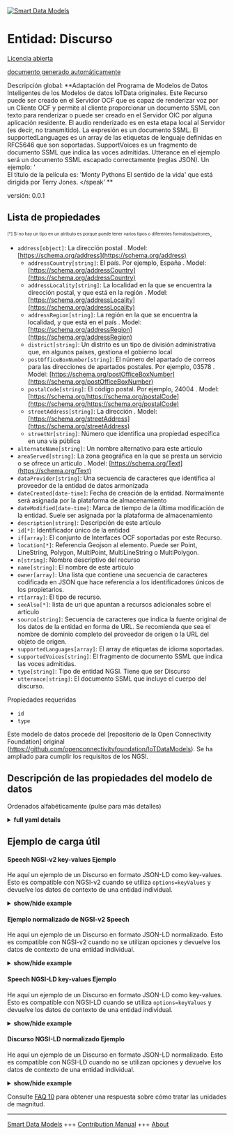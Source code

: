 <!-- 10-Header -->    
[![Smart Data Models](https://smartdatamodels.org/wp-content/uploads/2022/01/SmartDataModels_logo.png "Logo")](https://smartdatamodels.org)    
Entidad: Discurso    
=================<!-- /10-Header -->    
<!-- 15-License -->    
[Licencia abierta](https://github.com/smart-data-models//dataModel.OCF/blob/master/Speech/LICENSE.md)    
[documento generado automáticamente](https://docs.google.com/presentation/d/e/2PACX-1vTs-Ng5dIAwkg91oTTUdt8ua7woBXhPnwavZ0FxgR8BsAI_Ek3C5q97Nd94HS8KhP-r_quD4H0fgyt3/pub?start=false&loop=false&delayms=3000#slide=id.gb715ace035_0_60)    
<!-- /15-License -->    
<!-- 20-Description -->    
Descripción global: **Adaptación del Programa de Modelos de Datos Inteligentes de los Modelos de datos IoTData originales. Este Recurso puede ser creado en el Servidor OCF que es capaz de renderizar voz por un Cliente OCF y permite al cliente proporcionar un documento SSML con texto para renderizar o puede ser creado en el Servidor OIC por alguna aplicación residente. El audio renderizado es en esta etapa local al Servidor (es decir, no transmitido). La expresión es un documento SSML. El supportedLanguages es un array de las etiquetas de lenguaje definidas en RFC5646 que son soportadas. SupportVoices es un fragmento de documento SSML que indica las voces admitidas. Utterance en el ejemplo será un documento SSML escapado correctamente (reglas JSON). Un ejemplo: '<?xml version='1.0' encoding='ISO-8859-1'?> <speak version='1.1' xmlns='http://www.w3.org/2001/10/synthesis' xmlns:xsi='http://www.w3.org/2001/XMLSchema-instance' xsi:schemaLocation='http://www.w3.org/2001/10/synthesis http://www.w3.org/TR/speech-synthesis11/synthesis.xsd' xml:lang='en-US'>    
El título de la película es: 'Monty Pythons El sentido de la vida' que está dirigida por Terry Jones. </speak' **    
versión: 0.0.1    
<!-- /20-Description -->    
<!-- 30-PropertiesList -->    
## Lista de propiedades    
<sup><sub>[*] Si no hay un tipo en un atributo es porque puede tener varios tipos o diferentes formatos/patrones</sub></sup>.    
- `address[object]`: La dirección postal  . Model: [https://schema.org/address](https://schema.org/address)	- `addressCountry[string]`: El país. Por ejemplo, España  . Model: [https://schema.org/addressCountry](https://schema.org/addressCountry)    
	- `addressLocality[string]`: La localidad en la que se encuentra la dirección postal, y que está en la región  . Model: [https://schema.org/addressLocality](https://schema.org/addressLocality)    
	- `addressRegion[string]`: La región en la que se encuentra la localidad, y que está en el país  . Model: [https://schema.org/addressRegion](https://schema.org/addressRegion)    
	- `district[string]`: Un distrito es un tipo de división administrativa que, en algunos países, gestiona el gobierno local      
	- `postOfficeBoxNumber[string]`: El número del apartado de correos para las direcciones de apartados postales. Por ejemplo, 03578  . Model: [https://schema.org/postOfficeBoxNumber](https://schema.org/postOfficeBoxNumber)    
	- `postalCode[string]`: El código postal. Por ejemplo, 24004  . Model: [https://schema.org/https://schema.org/postalCode](https://schema.org/https://schema.org/postalCode)    
	- `streetAddress[string]`: La dirección  . Model: [https://schema.org/streetAddress](https://schema.org/streetAddress)    
	- `streetNr[string]`: Número que identifica una propiedad específica en una vía pública      
- `alternateName[string]`: Un nombre alternativo para este artículo  - `areaServed[string]`: La zona geográfica en la que se presta un servicio o se ofrece un artículo  . Model: [https://schema.org/Text](https://schema.org/Text)- `dataProvider[string]`: Una secuencia de caracteres que identifica al proveedor de la entidad de datos armonizada  - `dateCreated[date-time]`: Fecha de creación de la entidad. Normalmente será asignada por la plataforma de almacenamiento  - `dateModified[date-time]`: Marca de tiempo de la última modificación de la entidad. Suele ser asignada por la plataforma de almacenamiento  - `description[string]`: Descripción de este artículo  - `id[*]`: Identificador único de la entidad  - `if[array]`: El conjunto de Interfaces OCF soportadas por este Recurso.  - `location[*]`: Referencia Geojson al elemento. Puede ser Point, LineString, Polygon, MultiPoint, MultiLineString o MultiPolygon.  - `n[string]`: Nombre descriptivo del recurso  - `name[string]`: El nombre de este artículo  - `owner[array]`: Una lista que contiene una secuencia de caracteres codificada en JSON que hace referencia a los identificadores únicos de los propietarios.  - `rt[array]`: El tipo de recurso.  - `seeAlso[*]`: lista de uri que apuntan a recursos adicionales sobre el artículo  - `source[string]`: Secuencia de caracteres que indica la fuente original de los datos de la entidad en forma de URL. Se recomienda que sea el nombre de dominio completo del proveedor de origen o la URL del objeto de origen.  - `supportedLanguages[array]`: El array de etiquetas de idioma soportadas.  - `supportedVoices[string]`: El fragmento de documento SSML que indica las voces admitidas.  - `type[string]`: Tipo de entidad NGSI. Tiene que ser Discurso  - `utterance[string]`: El documento SSML que incluye el cuerpo del discurso.  <!-- /30-PropertiesList -->    
<!-- 35-RequiredProperties -->    
Propiedades requeridas    
- `id`  - `type`  <!-- /35-RequiredProperties -->    
<!-- 40-RequiredProperties -->    
Este modelo de datos procede del [repositorio de la Open Connectivity Foundation] original (https://github.com/openconnectivityfoundation/IoTDataModels). Se ha ampliado para cumplir los requisitos de los NGSI.    
<!-- /40-RequiredProperties -->    
<!-- 50-DataModelHeader -->    
## Descripción de las propiedades del modelo de datos    
Ordenados alfabéticamente (pulse para más detalles)    
<!-- /50-DataModelHeader -->    
<!-- 60-ModelYaml -->    
<details><summary><strong>full yaml details</strong></summary>      
```yaml    
Speech:      
  description: 'Smart Data Models Program adaptation of the original IoTData data Models. This Resource may be created on the OCF Server that is capable of rendering speech by an OCF Client and allows the client to provide an SSML document with text to render  or may be created on the OIC Server by some resident application. The audio rendered is at this stage local to the Server (i.e. not streamed). The utterance is an SSML document. The supportedLanguages is an array of the RFC5646 defined language tags that are supported. The supportedVoices is an SSML document fragment indicating the voices that are supported. Utterance in the example shall be a properly escaped (JSON rules) SSML document. An example:   ''<?xml version=''1.0'' encoding=''ISO-8859-1''?>    <speak version=''1.1'' xmlns=''http://www.w3.org/2001/10/synthesis''    	xmlns:xsi=''http://www.w3.org/2001/XMLSchema-instance''    	xsi:schemaLocation=''http://www.w3.org/2001/10/synthesis    	http://www.w3.org/TR/speech-synthesis11/synthesis.xsd''    	xml:lang=''en-US''>        	The title of the movie is:    	''Monty Pythons The Meaning of Life''    	which is directed by Terry Jones.    </speak'' '      
  properties:      
    address:      
      description: The mailing address      
      properties:      
        addressCountry:      
          description: 'The country. For example, Spain'      
          type: string      
          x-ngsi:      
            model: https://schema.org/addressCountry      
            type: Property      
        addressLocality:      
          description: 'The locality in which the street address is, and which is in the region'      
          type: string      
          x-ngsi:      
            model: https://schema.org/addressLocality      
            type: Property      
        addressRegion:      
          description: 'The region in which the locality is, and which is in the country'      
          type: string      
          x-ngsi:      
            model: https://schema.org/addressRegion      
            type: Property      
        district:      
          description: 'A district is a type of administrative division that, in some countries, is managed by the local government'      
          type: string      
          x-ngsi:      
            type: Property      
        postOfficeBoxNumber:      
          description: 'The post office box number for PO box addresses. For example, 03578'      
          type: string      
          x-ngsi:      
            model: https://schema.org/postOfficeBoxNumber      
            type: Property      
        postalCode:      
          description: 'The postal code. For example, 24004'      
          type: string      
          x-ngsi:      
            model: https://schema.org/https://schema.org/postalCode      
            type: Property      
        streetAddress:      
          description: The street address      
          type: string      
          x-ngsi:      
            model: https://schema.org/streetAddress      
            type: Property      
        streetNr:      
          description: Number identifying a specific property on a public street      
          type: string      
          x-ngsi:      
            type: Property      
      type: object      
      x-ngsi:      
        model: https://schema.org/address      
        type: Property      
    alternateName:      
      description: An alternative name for this item      
      type: string      
      x-ngsi:      
        type: Property      
    areaServed:      
      description: The geographic area where a service or offered item is provided      
      type: string      
      x-ngsi:      
        model: https://schema.org/Text      
        type: Property      
    dataProvider:      
      description: A sequence of characters identifying the provider of the harmonised data entity      
      type: string      
      x-ngsi:      
        type: Property      
    dateCreated:      
      description: Entity creation timestamp. This will usually be allocated by the storage platform      
      format: date-time      
      type: string      
      x-ngsi:      
        type: Property      
    dateModified:      
      description: Timestamp of the last modification of the entity. This will usually be allocated by the storage platform      
      format: date-time      
      type: string      
      x-ngsi:      
        type: Property      
    description:      
      description: A description of this item      
      type: string      
      x-ngsi:      
        type: Property      
    id:      
      anyOf:      
        - description: Identifier format of any NGSI entity      
          maxLength: 256      
          minLength: 1      
          pattern: ^[\w\-\.\{\}\$\+\*\[\]`|~^@!,:\\]+$      
          type: string      
          x-ngsi:      
            type: Property      
        - description: Identifier format of any NGSI entity      
          format: uri      
          type: string      
          x-ngsi:      
            type: Property      
      description: Unique identifier of the entity      
      x-ngsi:      
        type: Property      
    if:      
      description: The OCF Interface set supported by this Resource.      
      items:      
        enum:      
          - oic.if.a      
          - oic.if.baseline      
        type: string      
      minItems: 2      
      readOnly: true      
      type: array      
      uniqueItems: true      
      x-ngsi:      
        type: Property      
    location:      
      description: 'Geojson reference to the item. It can be Point, LineString, Polygon, MultiPoint, MultiLineString or MultiPolygon'      
      oneOf:      
        - description: Geojson reference to the item. Point      
          properties:      
            bbox:      
              items:      
                type: number      
              minItems: 4      
              type: array      
            coordinates:      
              items:      
                type: number      
              minItems: 2      
              type: array      
            type:      
              enum:      
                - Point      
              type: string      
          required:      
            - type      
            - coordinates      
          title: GeoJSON Point      
          type: object      
          x-ngsi:      
            type: GeoProperty      
        - description: Geojson reference to the item. LineString      
          properties:      
            bbox:      
              items:      
                type: number      
              minItems: 4      
              type: array      
            coordinates:      
              items:      
                items:      
                  type: number      
                minItems: 2      
                type: array      
              minItems: 2      
              type: array      
            type:      
              enum:      
                - LineString      
              type: string      
          required:      
            - type      
            - coordinates      
          title: GeoJSON LineString      
          type: object      
          x-ngsi:      
            type: GeoProperty      
        - description: Geojson reference to the item. Polygon      
          properties:      
            bbox:      
              items:      
                type: number      
              minItems: 4      
              type: array      
            coordinates:      
              items:      
                items:      
                  items:      
                    type: number      
                  minItems: 2      
                  type: array      
                minItems: 4      
                type: array      
              type: array      
            type:      
              enum:      
                - Polygon      
              type: string      
          required:      
            - type      
            - coordinates      
          title: GeoJSON Polygon      
          type: object      
          x-ngsi:      
            type: GeoProperty      
        - description: Geojson reference to the item. MultiPoint      
          properties:      
            bbox:      
              items:      
                type: number      
              minItems: 4      
              type: array      
            coordinates:      
              items:      
                items:      
                  type: number      
                minItems: 2      
                type: array      
              type: array      
            type:      
              enum:      
                - MultiPoint      
              type: string      
          required:      
            - type      
            - coordinates      
          title: GeoJSON MultiPoint      
          type: object      
          x-ngsi:      
            type: GeoProperty      
        - description: Geojson reference to the item. MultiLineString      
          properties:      
            bbox:      
              items:      
                type: number      
              minItems: 4      
              type: array      
            coordinates:      
              items:      
                items:      
                  items:      
                    type: number      
                  minItems: 2      
                  type: array      
                minItems: 2      
                type: array      
              type: array      
            type:      
              enum:      
                - MultiLineString      
              type: string      
          required:      
            - type      
            - coordinates      
          title: GeoJSON MultiLineString      
          type: object      
          x-ngsi:      
            type: GeoProperty      
        - description: Geojson reference to the item. MultiLineString      
          properties:      
            bbox:      
              items:      
                type: number      
              minItems: 4      
              type: array      
            coordinates:      
              items:      
                items:      
                  items:      
                    items:      
                      type: number      
                    minItems: 2      
                    type: array      
                  minItems: 4      
                  type: array      
                type: array      
              type: array      
            type:      
              enum:      
                - MultiPolygon      
              type: string      
          required:      
            - type      
            - coordinates      
          title: GeoJSON MultiPolygon      
          type: object      
          x-ngsi:      
            type: GeoProperty      
      x-ngsi:      
        type: GeoProperty      
    n:      
      description: Friendly name of the Resource      
      maxLength: 64      
      readOnly: true      
      type: string      
      x-ngsi:      
        type: Property      
    name:      
      description: The name of this item      
      type: string      
      x-ngsi:      
        type: Property      
    owner:      
      description: A List containing a JSON encoded sequence of characters referencing the unique Ids of the owner(s)      
      items:      
        anyOf:      
          - description: Identifier format of any NGSI entity      
            maxLength: 256      
            minLength: 1      
            pattern: ^[\w\-\.\{\}\$\+\*\[\]`|~^@!,:\\]+$      
            type: string      
            x-ngsi:      
              type: Property      
          - description: Identifier format of any NGSI entity      
            format: uri      
            type: string      
            x-ngsi:      
              type: Property      
        description: Unique identifier of the entity      
        x-ngsi:      
          type: Property      
      type: array      
      x-ngsi:      
        type: Property      
    rt:      
      description: The Resource Type.      
      items:      
        enum:      
          - oic.r.speech.tts      
        maxLength: 64      
        type: string      
      minItems: 1      
      readOnly: true      
      type: array      
      uniqueItems: true      
      x-ngsi:      
        type: Property      
    seeAlso:      
      description: list of uri pointing to additional resources about the item      
      oneOf:      
        - items:      
            format: uri      
            type: string      
          minItems: 1      
          type: array      
        - format: uri      
          type: string      
      x-ngsi:      
        type: Property      
    source:      
      description: 'A sequence of characters giving the original source of the entity data as a URL. Recommended to be the fully qualified domain name of the source provider, or the URL to the source object'      
      type: string      
      x-ngsi:      
        type: Property      
    supportedLanguages:      
      description: The array of supported language tags.      
      items:      
        type: string      
      readOnly: true      
      type: array      
      x-ngsi:      
        type: Property      
    supportedVoices:      
      description: The SSML document fragment indicating supported voices.      
      maxLength: 1024      
      readOnly: true      
      type: string      
      x-ngsi:      
        type: Property      
    type:      
      description: NGSI entity type. It has to be Speech      
      enum:      
        - Speech      
      type: string      
      x-ngsi:      
        type: Property      
    utterance:      
      description: The SSML document including the speech body.      
      maxLength: 1024      
      type: string      
      x-ngsi:      
        type: Property      
  required:      
    - id      
    - type      
  type: object      
  x-derived-from: https://github.com/OpenInterConnect/IoTDataModels/blob/master/SpeechResURI.swagger.json      
  x-disclaimer: 'Redistribution and use in source and binary forms, with or without modification, are permitted  provided that the license conditions are met. Copyleft (c) 2022 Contributors to Smart Data Models Program'      
  x-license-url: https://github.com/smart-data-models/dataModel.OCF/blob/master/Speech/LICENSE.md      
  x-model-schema: https://smart-data-models.github.io/dataModel.IoTDataModels/Speech/schema.json      
  x-model-tags: OCF      
  x-version: 0.0.1      
```    
</details>      
<!-- /60-ModelYaml -->    
<!-- 70-MiddleNotes -->    
<!-- /70-MiddleNotes -->    
<!-- 80-Examples -->    
## Ejemplo de carga útil    
#### Speech NGSI-v2 key-values Ejemplo    
He aquí un ejemplo de un Discurso en formato JSON-LD como key-values. Esto es compatible con NGSI-v2 cuando se utiliza `options=keyValues` y devuelve los datos de contexto de una entidad individual.    
<details><summary><strong>show/hide example</strong></summary>      
```json  
{  
  "id": "urn:ngsi-ld:Speech:id:MTAH:54624975",  
  "dateCreated": "1977-09-18T08:24:30Z",  
  "dateModified": "2017-07-02T18:10:10Z",  
  "source": "Chance week down around nice ",  
  "name": "By doctor phone win each life candidate. Discuss voice computer method instead force million. Everything new relate little door me.",  
  "alternateName": "Measure behavior executive result sense pass study responsibility. Man different everything PM you hundred area.",  
  "description": "Success civil continue poor today thousand worker. Future upon art of power.",  
  "dataProvider": "Quite glass purpose pay.",  
  "owner": [  
    "urn:ngsi-ld:Speech:items:SWGQ:98874752",  
    "urn:ngsi-ld:Speech:items:YHXD:38446135"  
  ],  
  "seeAlso": [  
    "urn:ngsi-ld:Speech:items:MODH:42245430"  
  ],  
  "location": {  
    "type": "Point",  
    "coordinates": [  
      72.636308,  
      21.53756  
    ]  
  },  
  "address": {  
    "streetAddress": "Expect bag short learn. Past",  
    "addressLocality": "Others whole guy you for. Cut ask sit soon.",  
    "addressRegion": "Amount organization hope forget management may material. Pull spring difference dog.",  
    "addressCountry": "M",  
    "postalCode": "Design south liste",  
    "postOfficeBoxNumber": "Floor do course maybe camera. International agree itself we",  
    "streetNr": "Window name especially. South hope go.",  
    "district": "Impact p"  
  },  
  "areaServed": "Health final politics down operation specific speak. Ready may amount likely. Everyone and never job year white. Cover evening t",  
  "rt": [  
    "oic.r.speech.tts"  
  ],  
  "supportedLanguages": [  
    "Employee blood hospital my impact. Small suggest now lawyer.",  
    "Side teach quit"  
  ],  
  "supportedVoices": "Development less court else dark know. Couple less none ago order certainly film. House help hospital east.",  
  "utterance": "Style themselves keep follow exist. Voice produce candidate thought total.",  
  "n": "Century enter difference every consumer whate",  
  "if": [  
    "oic.if.baseline",  
    "oic.if.a"  
  ],  
  "type": "Speech"  
}  
```  
</details>    
#### Ejemplo normalizado de NGSI-v2 Speech    
He aquí un ejemplo de un Discurso en formato JSON-LD normalizado. Esto es compatible con NGSI-v2 cuando no se utilizan opciones y devuelve los datos de contexto de una entidad individual.    
<details><summary><strong>show/hide example</strong></summary>      
```json  
{  
  "id": "urn:ngsi-ld:Speech:id:MTAH:54624975",  
  "dateCreated": {  
    "type": "DateTime",  
    "value": "1977-09-18T08:24:30Z"  
  },  
  "dateModified": {  
    "type": "DateTime",  
    "value": "2017-07-02T18:10:10Z"  
  },  
  "source": {  
    "type": "Text",  
    "value": "Chance week down around nice "  
  },  
  "name": {  
    "type": "Text",  
    "value": "By doctor phone win each life candidate. Discuss voice computer method instead force million. Everything new relate little door me."  
  },  
  "alternateName": {  
    "type": "Text",  
    "value": "Measure behavior executive result sense pass study responsibility. Man different everything PM you hundred area."  
  },  
  "description": {  
    "type": "Text",  
    "value": "Success civil continue poor today thousand worker. Future upon art of power."  
  },  
  "dataProvider": {  
    "type": "Text",  
    "value": "Quite glass purpose pay."  
  },  
  "owner": {  
    "type": "StructuredValue",  
    "value": [  
      "urn:ngsi-ld:Speech:items:SWGQ:98874752",  
      "urn:ngsi-ld:Speech:items:YHXD:38446135"  
    ]  
  },  
  "seeAlso": {  
    "type": "StructuredValue",  
    "value": [  
      "urn:ngsi-ld:Speech:items:MODH:42245430"  
    ]  
  },  
  "location": {  
    "type": "geo:json",  
    "value": {  
      "type": "Point",  
      "coordinates": [  
        72.636308,  
        21.53756  
      ]  
    }  
  },  
  "address": {  
    "type": "StructuredValue",  
    "value": {  
      "streetAddress": "Expect bag short learn. Past",  
      "addressLocality": "Others whole guy you for. Cut ask sit soon.",  
      "addressRegion": "Amount organization hope forget management may material. Pull spring difference dog.",  
      "addressCountry": "M",  
      "postalCode": "Design south liste",  
      "postOfficeBoxNumber": "Floor do course maybe camera. International agree itself we",  
      "streetNr": "Window name especially. South hope go.",  
      "district": "Impact p"  
    }  
  },  
  "areaServed": {  
    "type": "Text",  
    "value": "Health final politics down operation specific speak. Ready may amount likely. Everyone and never job year white. Cover evening t"  
  },  
  "rt": {  
    "type": "StructuredValue",  
    "value": [  
      "oic.r.speech.tts"  
    ]  
  },  
  "supportedLanguages": {  
    "type": "StructuredValue",  
    "value": [  
      "Employee blood hospital my impact. Small suggest now lawyer.",  
      "Side teach quit"  
    ]  
  },  
  "supportedVoices": {  
    "type": "Text",  
    "value": "Development less court else dark know. Couple less none ago order certainly film. House help hospital east."  
  },  
  "utterance": {  
    "type": "Text",  
    "value": "Style themselves keep follow exist. Voice produce candidate thought total."  
  },  
  "n": {  
    "type": "Text",  
    "value": "Century enter difference every consumer whate"  
  },  
  "if": {  
    "type": "StructuredValue",  
    "value": [  
      "oic.if.baseline",  
      "oic.if.a"  
    ]  
  },  
  "type": "Speech"  
}  
```  
</details>    
#### Speech NGSI-LD key-values Ejemplo    
He aquí un ejemplo de un Discurso en formato JSON-LD como key-values. Esto es compatible con NGSI-LD cuando se utiliza `options=keyValues` y devuelve los datos de contexto de una entidad individual.    
<details><summary><strong>show/hide example</strong></summary>      
```json  
{  
  "id": "urn:ngsi-ld:Speech:id:MTAH:54624975",  
  "dateCreated": "1977-09-18T08:24:30Z",  
  "dateModified": "2017-07-02T18:10:10Z",  
  "source": "Chance week down around nice ",  
  "name": "By doctor phone win each life candidate. Discuss voice computer method instead force million. Everything new relate little door me.",  
  "alternateName": "Measure behavior executive result sense pass study responsibility. Man different everything PM you hundred area.",  
  "description": "Success civil continue poor today thousand worker. Future upon art of power.",  
  "dataProvider": "Quite glass purpose pay.",  
  "owner": [  
    "urn:ngsi-ld:Speech:items:SWGQ:98874752",  
    "urn:ngsi-ld:Speech:items:YHXD:38446135"  
  ],  
  "seeAlso": [  
    "urn:ngsi-ld:Speech:items:MODH:42245430"  
  ],  
  "location": {  
    "type": "Point",  
    "coordinates": [  
      72.636308,  
      21.53756  
    ]  
  },  
  "address": {  
    "streetAddress": "Expect bag short learn. Past",  
    "addressLocality": "Others whole guy you for. Cut ask sit soon.",  
    "addressRegion": "Amount organization hope forget management may material. Pull spring difference dog.",  
    "addressCountry": "M",  
    "postalCode": "Design south liste",  
    "postOfficeBoxNumber": "Floor do course maybe camera. International agree itself we",  
    "streetNr": "Window name especially. South hope go.",  
    "district": "Impact p"  
  },  
  "areaServed": "Health final politics down operation specific speak. Ready may amount likely. Everyone and never job year white. Cover evening t",  
  "rt": [  
    "oic.r.speech.tts"  
  ],  
  "supportedLanguages": [  
    "Employee blood hospital my impact. Small suggest now lawyer.",  
    "Side teach quit"  
  ],  
  "supportedVoices": "Development less court else dark know. Couple less none ago order certainly film. House help hospital east.",  
  "utterance": "Style themselves keep follow exist. Voice produce candidate thought total.",  
  "n": "Century enter difference every consumer whate",  
  "if": [  
    "oic.if.baseline",  
    "oic.if.a"  
  ],  
  "type": "Speech",  
  "@context": [  
    "https://smartdatamodels.org/context.jsonld"  
  ]  
}  
```  
</details>    
#### Discurso NGSI-LD normalizado Ejemplo    
He aquí un ejemplo de un Discurso en formato JSON-LD normalizado. Esto es compatible con NGSI-LD cuando no se utilizan opciones y devuelve los datos de contexto de una entidad individual.    
<details><summary><strong>show/hide example</strong></summary>      
```json  
{  
    "id": "urn:ngsi-ld:Speech:id:MTAH:54624975",  
    "dateCreated": {  
        "type": "Property",  
        "value": {  
            "@type": "DateTime",  
            "@value": "1977-09-18T08:24:30Z"  
        }  
    },  
    "dateModified": {  
        "type": "Property",  
        "value": {  
            "@type": "DateTime",  
            "@value": "2017-07-02T18:10:10Z"  
        }  
    },  
    "source": {  
        "type": "Property",  
        "value": "Chance week down around nice "  
    },  
    "name": {  
        "type": "Property",  
        "value": "By doctor phone win each life candidate. Discuss voice computer method instead force million. Everything new relate little door me."  
    },  
    "alternateName": {  
        "type": "Property",  
        "value": "Measure behavior executive result sense pass study responsibility. Man different everything PM you hundred area."  
    },  
    "description": {  
        "type": "Property",  
        "value": "Success civil continue poor today thousand worker. Future upon art of power."  
    },  
    "dataProvider": {  
        "type": "Property",  
        "value": "Quite glass purpose pay."  
    },  
    "owner": {  
        "type": "Property",  
        "value": [  
            "urn:ngsi-ld:Speech:items:SWGQ:98874752",  
            "urn:ngsi-ld:Speech:items:YHXD:38446135"  
        ]  
    },  
    "seeAlso": {  
        "type": "Property",  
        "value": [  
            "urn:ngsi-ld:Speech:items:MODH:42245430"  
        ]  
    },  
    "location": {  
        "type": "GeoProperty",  
        "value": {  
            "type": "Point",  
            "coordinates": [  
                72.636308,  
                21.53756  
            ]  
        }  
    },  
    "address": {  
        "type": "Property",  
        "value": {  
            "streetAddress": "Expect bag short learn. Past",  
            "addressLocality": "Others whole guy you for. Cut ask sit soon.",  
            "addressRegion": "Amount organization hope forget management may material. Pull spring difference dog.",  
            "addressCountry": "M",  
            "postalCode": "Design south liste",  
            "postOfficeBoxNumber": "Floor do course maybe camera. International agree itself we",  
            "streetNr": "Window name especially. South hope go.",  
            "district": "Impact p"  
        }  
    },  
    "areaServed": {  
        "type": "Property",  
        "value": "Health final politics down operation specific speak. Ready may amount likely. Everyone and never job year white. Cover evening t"  
    },  
    "rt": {  
        "type": "Property",  
        "value": [  
            "oic.r.speech.tts"  
        ]  
    },  
    "supportedLanguages": {  
        "type": "Property",  
        "value": [  
            "Employee blood hospital my impact. Small suggest now lawyer.",  
            "Side teach quit"  
        ]  
    },  
    "supportedVoices": {  
        "type": "Property",  
        "value": "Development less court else dark know. Couple less none ago order certainly film. House help hospital east."  
    },  
    "utterance": {  
        "type": "Property",  
        "value": "Style themselves keep follow exist. Voice produce candidate thought total."  
    },  
    "n": {  
        "type": "Property",  
        "value": "Century enter difference every consumer whate"  
    },  
    "if": {  
        "type": "Property",  
        "value": [  
            "oic.if.baseline",  
            "oic.if.a"  
        ]  
    },  
    "type": "Speech",  
    "@context": [  
        "https://smartdatamodels.org/context.jsonld"  
    ]  
}  
```  
</details><!-- /80-Examples -->    
<!-- 90-FooterNotes -->    
<!-- /90-FooterNotes -->    
<!-- 95-Units -->    
Consulte [FAQ 10](https://smartdatamodels.org/index.php/faqs/) para obtener una respuesta sobre cómo tratar las unidades de magnitud.    
<!-- /95-Units -->    
<!-- 97-LastFooter -->    
---    
[Smart Data Models](https://smartdatamodels.org) +++ [Contribution Manual](https://bit.ly/contribution_manual) +++ [About](https://bit.ly/Introduction_SDM)<!-- /97-LastFooter -->    
